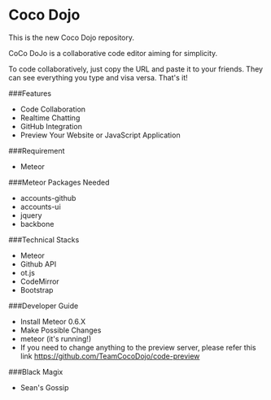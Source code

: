 Coco Dojo
========

This is the new Coco Dojo repository.

CoCo DoJo is a collaborative code editor aiming for simplicity.

To code collaboratively, just copy the URL and paste it to your friends. They can see everything you type and visa versa. That's it!

###Features
+ Code Collaboration
+ Realtime Chatting
+ GitHub Integration
+ Preview Your Website or JavaScript Application

###Requirement
+ Meteor

###Meteor Packages Needed
+ accounts-github
+ accounts-ui
+ jquery
+ backbone

###Technical Stacks
+ Meteor
+ Github API
+ ot.js
+ CodeMirror
+ Bootstrap

###Developer Guide
+ Install Meteor 0.6.X
+ Make Possible Changes
+ meteor (it's running!)
+ If you need to change anything to the preview server, please refer this link https://github.com/TeamCocoDojo/code-preview

###Black Magix
+ Sean's Gossip
